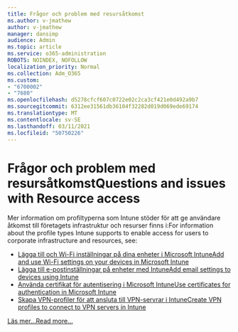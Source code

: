 ```yaml
---
title: Frågor och problem med resursåtkomst
ms.author: v-jmathew
author: v-jmathew
manager: dansimp
audience: Admin
ms.topic: article
ms.service: o365-administration
ROBOTS: NOINDEX, NOFOLLOW
localization_priority: Normal
ms.collection: Adm_O365
ms.custom:
- "6700002"
- "7680"
ms.openlocfilehash: d5278cfcf607c0722e02c2ca3cf421e0d492a9b7
ms.sourcegitcommit: 6312ee31561db36104f32282d019d069ede69174
ms.translationtype: MT
ms.contentlocale: sv-SE
ms.lasthandoff: 03/11/2021
ms.locfileid: "50750226"
---
```

# <a name="questions-and-issues-with-resource-access"></a><span data-ttu-id="8df02-102">Frågor och problem med resursåtkomst</span><span class="sxs-lookup"><span data-stu-id="8df02-102">Questions and issues with Resource access</span></span>

<span data-ttu-id="8df02-103">Mer information om profiltyperna som Intune stöder för att ge användare åtkomst till företagets infrastruktur och resurser finns i:</span><span class="sxs-lookup"><span data-stu-id="8df02-103">For information about the profile types Intune supports to enable access for users to corporate infrastructure and resources, see:</span></span>

- [<span data-ttu-id="8df02-104">Lägga till och Wi-Fi inställningar på dina enheter i Microsoft Intune</span><span class="sxs-lookup"><span data-stu-id="8df02-104">Add and use Wi-Fi settings on your devices in Microsoft Intune</span></span>](https://docs.microsoft.com/mem/intune/configuration/wi-fi-settings-configure)
- [<span data-ttu-id="8df02-105">Lägga till e-postinställningar på enheter med Intune</span><span class="sxs-lookup"><span data-stu-id="8df02-105">Add email settings to devices using Intune</span></span>](https://docs.microsoft.com/mem/intune/configuration/email-settings-configure)
- [<span data-ttu-id="8df02-106">Använda certifikat för autentisering i Microsoft Intune</span><span class="sxs-lookup"><span data-stu-id="8df02-106">Use certificates for authentication in Microsoft Intune</span></span>](https://docs.microsoft.com/mem/intune/protect/certificates-configure)
- [<span data-ttu-id="8df02-107">Skapa VPN-profiler för att ansluta till VPN-servrar i Intune</span><span class="sxs-lookup"><span data-stu-id="8df02-107">Create VPN profiles to connect to VPN servers in Intune</span></span>](https://docs.microsoft.com/mem/intune/configuration/vpn-settings-configure)

[<span data-ttu-id="8df02-108">Läs mer...</span><span class="sxs-lookup"><span data-stu-id="8df02-108">Read more...</span></span>](https://docs.microsoft.com/mem/intune/configuration/device-profile-troubleshoot)
